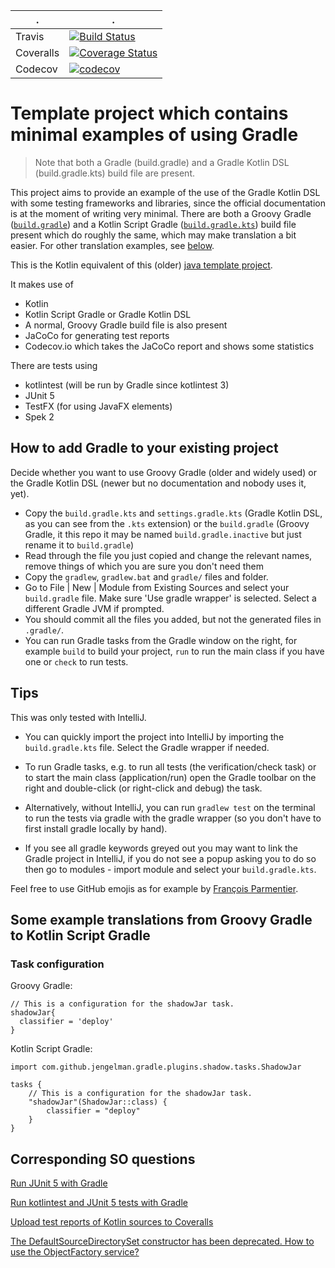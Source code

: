 . | .
 --- | ---
Travis | [![Build Status](https://travis-ci.org/PHPirates/kotlin-template-project.svg?branch=master)](https://travis-ci.org/PHPirates/kotlin-template-project)
Coveralls | [![Coverage Status](https://coveralls.io/repos/github/PHPirates/kotlin-template-project/badge.svg?branch=master)](https://coveralls.io/github/PHPirates/kotlin-template-project?branch=master)
Codecov | [![codecov](https://codecov.io/gh/PHPirates/kotlin-template-project/branch/master/graph/badge.svg)](https://codecov.io/gh/PHPirates/kotlin-template-project)

# Template project which contains minimal examples of using Gradle

> Note that both a Gradle (build.gradle) and a Gradle Kotlin DSL (build.gradle.kts) build file are present.

This project aims to provide an example of the use of the Gradle Kotlin DSL with some testing frameworks and libraries, since the official documentation is at the moment of writing very minimal.
There are both a Groovy Gradle ([`build.gradle`](build.gradle.inactive)) and a Kotlin Script Gradle ([`build.gradle.kts`](build.gradle.kts)) build file present which do roughly the same, which may make translation a bit easier.
For other translation examples, see [below](#translations).

This is the Kotlin equivalent of this (older) [java template project](https://github.com/PHPirates/java-template-project).

It makes use of
* Kotlin
* Kotlin Script Gradle or Gradle Kotlin DSL 
* A normal, Groovy Gradle build file is also present
* JaCoCo for generating test reports
* Codecov.io which takes the JaCoCo report and shows some statistics

There are tests using
* kotlintest (will be run by Gradle since kotlintest 3)
* JUnit 5
* TestFX (for using JavaFX elements)
* Spek 2

## How to add Gradle to your existing project

Decide whether you want to use Groovy Gradle (older and widely used) or the Gradle Kotlin DSL (newer but no documentation and nobody uses it, yet).

* Copy the `build.gradle.kts` and `settings.gradle.kts` (Gradle Kotlin DSL, as you can see from the `.kts` extension) or the `build.gradle` (Groovy Gradle, it this repo it may be named `build.gradle.inactive` but just rename it to `build.gradle`)
* Read through the file you just copied and change the relevant names, remove things of which you are sure you don't need them
* Copy the `gradlew`, `gradlew.bat` and `gradle/` files and folder.
* Go to File | New | Module from Existing Sources and select your `build.gradle` file. Make sure 'Use gradle wrapper' is selected. Select a different Gradle JVM if prompted.
* You should commit all the files you added, but not the generated files in `.gradle/`.
* You can run Gradle tasks from the Gradle window on the right, for example `build` to build your project, `run` to run the main class if you have one or `check` to run tests.

## Tips
This was only tested with IntelliJ.

* You can quickly import the project into IntelliJ by importing the `build.gradle.kts` file. Select the Gradle wrapper if needed.

* To run Gradle tasks, e.g. to run all tests (the verification/check task) or to start the main class (application/run) open the Gradle toolbar on the right and double-click (or right-click and debug) the task.

* Alternatively, without IntelliJ, you can run `gradlew test` on the terminal to run the tests via gradle with the gradle wrapper (so you don't have to first install gradle locally by hand).

* If you see all gradle keywords greyed out you may want to link the Gradle project in IntelliJ, if you do not see a popup asking you to do so then go to modules - import module and select your `build.gradle.kts`.

Feel free to use GitHub emojis as for example by [François Parmentier](https://gist.github.com/parmentf/035de27d6ed1dce0b36a).

## <a name="translations">Some example translations from Groovy Gradle to Kotlin Script Gradle</a>

### Task configuration

Groovy Gradle:
```
// This is a configuration for the shadowJar task.
shadowJar{
  classifier = 'deploy'
}
```

Kotlin Script Gradle:
```
import com.github.jengelman.gradle.plugins.shadow.tasks.ShadowJar

tasks {
    // This is a configuration for the shadowJar task.
    "shadowJar"(ShadowJar::class) {
        classifier = "deploy"
    }
}
```

## Corresponding SO questions
[Run JUnit 5 with Gradle](https://stackoverflow.com/questions/44429751/how-to-use-junit-5-with-gradle)

[Run kotlintest and JUnit 5 tests with Gradle](https://stackoverflow.com/questions/49638462/how-to-run-kotlintest-tests-using-the-gradle-kotlin-dsl)

[Upload test reports of Kotlin sources to Coveralls](https://stackoverflow.com/questions/50903389/how-to-upload-test-reports-of-kotlin-sources-to-coveralls)

[The DefaultSourceDirectorySet constructor has been deprecated. How to use the ObjectFactory service?](https://stackoverflow.com/questions/53461821/the-defaultsourcedirectoryset-constructor-has-been-deprecated-how-to-use-the-ob)
